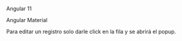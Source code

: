 Angular 11

Angular Material

Para editar un registro solo darle click en la fila y se abrirá el popup.

